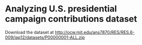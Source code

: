 # Analyzing U.S. presidential campaign contributions dataset
Download the dataset at http://ocw.mit.edu/ans7870/RES/RES.6-009/iap12/datasets/P00000001-ALL.zip



